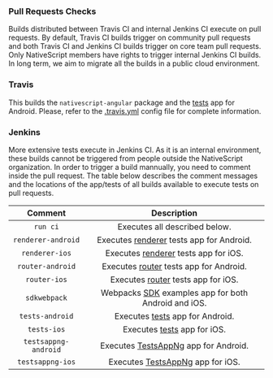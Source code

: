 ### Pull Requests Checks

Builds distributed between Travis CI and internal Jenkins CI execute on pull requests. By default, Travis CI builds trigger on community pull requests and both Travis CI and Jenkins CI builds trigger on core team pull requests. Only NativeScript members have rights to trigger internal Jenkins CI builds. In long term, we aim to migrate all the builds in a public cloud environment.

### Travis

This builds the `nativescript-angular` package and the [tests](https://github.com/NativeScript/nativescript-angular/tree/master/tests) app for Android. Please, refer to the [.travis.yml](https://github.com/NativeScript/nativescript-angular/blob/master/.travis.yml) config file for complete information.

### Jenkins

More extensive tests execute in Jenkins CI. As it is an internal environment, these builds cannot be triggered from people outside the NativeScript organization. In order to trigger a build mannually, you need to comment inside the pull request. The table below describes the comment messages and the locations of the app/tests of all builds available to execute tests on pull requests.

|Comment             |Description|
|:------------------:|:---------:|
|`run ci`            |Executes all described below.|
|`renderer-android`  |Executes [renderer](https://github.com/NativeScript/nativescript-angular/tree/master/e2e/renderer) tests app for Android.|
|`renderer-ios`      |Executes [renderer](https://github.com/NativeScript/nativescript-angular/tree/master/e2e/renderer) tests app for iOS.|
|`router-android`    |Executes [router](https://github.com/NativeScript/nativescript-angular/tree/master/e2e/router) tests app for Android.|
|`router-ios`        |Executes [router](https://github.com/NativeScript/nativescript-angular/tree/master/e2e/router) tests app for iOS.|
|`sdkwebpack`        |Webpacks [SDK](https://github.com/NativeScript/nativescript-sdk-examples-ng) examples app for both Android and iOS.|
|`tests-android`     |Executes [tests](https://github.com/NativeScript/nativescript-angular/tree/master/tests) app for Android.|
|`tests-ios`         |Executes [tests](https://github.com/NativeScript/nativescript-angular/tree/master/tests) app for iOS.|
|`testsappng-android`|Executes [TestsAppNg](https://github.com/NativeScript/tests-app-ng) app for Android.|
|`testsappng-ios`    |Executes [TestsAppNg](https://github.com/NativeScript/tests-app-ng) app for iOS.|
